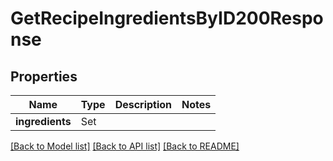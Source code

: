 # GetRecipeIngredientsByID200Response

## Properties
Name | Type | Description | Notes
------------ | ------------- | ------------- | -------------
**ingredients** | Set<GetRecipeIngredientsByID200ResponseIngredientsInner> |  | 

[[Back to Model list]](../README.md#documentation-for-models) [[Back to API list]](../README.md#documentation-for-api-endpoints) [[Back to README]](../README.md)


